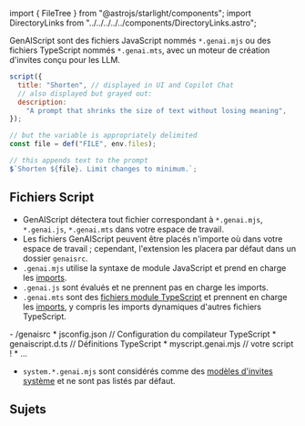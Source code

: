 import { FileTree } from "@astrojs/starlight/components";
import DirectoryLinks from "../../../../../components/DirectoryLinks.astro";

GenAIScript sont des fichiers JavaScript nommés `*.genai.mjs` ou des fichiers TypeScript nommés `*.genai.mts`, avec un moteur de création d'invites conçu pour les LLM.

```js title="shorten.genai.mjs"
script({
  title: "Shorten", // displayed in UI and Copilot Chat
  // also displayed but grayed out:
  description:
    "A prompt that shrinks the size of text without losing meaning",
});

// but the variable is appropriately delimited
const file = def("FILE", env.files);

// this appends text to the prompt
$`Shorten ${file}. Limit changes to minimum.`;
```

## Fichiers Script

* GenAIScript détectera tout fichier correspondant à `*.genai.mjs`, `*.genai.js`, `*.genai.mts` dans votre espace de travail.
* Les fichiers GenAIScript peuvent être placés n'importe où dans votre espace de travail ; cependant, l'extension les placera par défaut dans un dossier `genaisrc`.
* `.genai.mjs` utilise la syntaxe de module JavaScript et prend en charge les [imports](../../../reference/reference/scripts/imports/).
* `.genai.js` sont évalués et ne prennent pas en charge les imports.
* `.genai.mts` sont des [fichiers module TypeScript](../../../reference/reference/scripts/typescript/) et prennent en charge les [imports](../../../reference/reference/scripts/imports/), y compris les imports dynamiques d'autres fichiers TypeScript.

<FileTree>
  - /genaisrc
    * jsconfig.json // Configuration du compilateur TypeScript
    * genaiscript.d.ts // Définitions TypeScript
    * myscript.genai.mjs // votre script !
    * ...
</FileTree>

* `system.*.genai.mjs` sont considérés comme des [modèles d'invites système](../../../reference/reference/scripts/system/) et ne sont pas listés par défaut.

## Sujets

<DirectoryLinks directory="reference/scripts" />